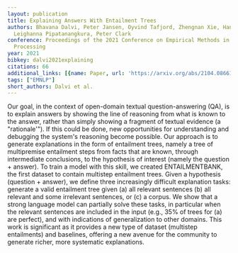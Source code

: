 ```yaml
---
layout: publication
title: Explaining Answers With Entailment Trees
authors: Bhavana Dalvi, Peter Jansen, Oyvind Tafjord, Zhengnan Xie, Hannah Smith,
  Leighanna Pipatanangkura, Peter Clark
conference: Proceedings of the 2021 Conference on Empirical Methods in Natural Language
  Processing
year: 2021
bibkey: dalvi2021explaining
citations: 66
additional_links: [{name: Paper, url: 'https://arxiv.org/abs/2104.08661'}]
tags: ["EMNLP"]
short_authors: Dalvi et al.
---
```

Our goal, in the context of open-domain textual question-answering (QA), is
to explain answers by showing the line of reasoning from what is known to the
answer, rather than simply showing a fragment of textual evidence (a
"rationale'"). If this could be done, new opportunities for understanding and
debugging the system's reasoning become possible. Our approach is to generate
explanations in the form of entailment trees, namely a tree of multipremise
entailment steps from facts that are known, through intermediate conclusions,
to the hypothesis of interest (namely the question + answer). To train a model
with this skill, we created ENTAILMENTBANK, the first dataset to contain
multistep entailment trees. Given a hypothesis (question + answer), we define
three increasingly difficult explanation tasks: generate a valid entailment
tree given (a) all relevant sentences (b) all relevant and some irrelevant
sentences, or (c) a corpus. We show that a strong language model can partially
solve these tasks, in particular when the relevant sentences are included in
the input (e.g., 35% of trees for (a) are perfect), and with indications of
generalization to other domains. This work is significant as it provides a new
type of dataset (multistep entailments) and baselines, offering a new avenue
for the community to generate richer, more systematic explanations.